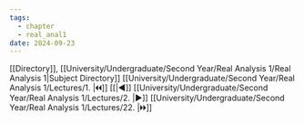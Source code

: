 ```yaml
---
tags:
  - chapter
  - real_anal1
date: 2024-09-23
---
```

[[Directory]], [[University/Undergraduate/Second Year/Real Analysis 1/Real Analysis 1|Subject Directory]]
[[University/Undergraduate/Second Year/Real Analysis 1/Lectures/1. |🞀🞀]] [[|◀]] [[University/Undergraduate/Second Year/Real Analysis 1/Lectures/2. |▶]] [[University/Undergraduate/Second Year/Real Analysis 1/Lectures/22. |🞂🞂]]
# 
## 
### 
